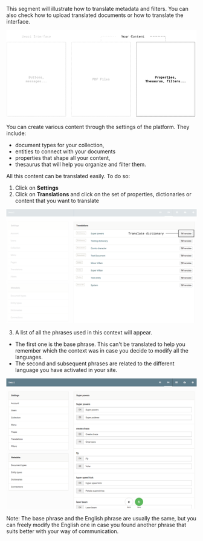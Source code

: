This segment will illustrate how to translate metadata and filters. You can also check how to upload translated documents or how to translate the interface.

![](https://github.com/quincywiele/HURIDOCS-User-Manuals/blob/master/image52.png)

You can create various content through the settings of the platform. They include:
* document types for your collection, 
* entities to connect with your documents
* properties that shape all your content, 
* thesaurus that will help you organize and filter them.
 
All this content can be translated easily. To do so:
1. Click on **Settings**
2. Click on **Translations** and click on the set of properties, dictionaries or content that you want to translate

![](https://github.com/quincywiele/HURIDOCS-User-Manuals/blob/master/image76.png)

3. A list of all the phrases used in this context will appear.

* The first one is the base phrase. This can't be translated to help you remember which the context was in case you decide to modify all the languages. 
* The second and subsequent phrases are related to the different language you have activated in your site.

![](https://github.com/quincywiele/HURIDOCS-User-Manuals/blob/master/image14.png)

Note: The base phrase and the English phrase are usually the same, but you can freely modify the English one in case you found another phrase that suits better with your way of communication.
